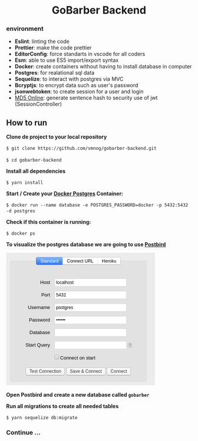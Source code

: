 <h1 align="center">GoBarber Backend</h1>

### environment

- <b>Eslint</b>: linting the code
- <b>Prettier</b>: make the code prettier
- <b>EditorConfig</b>: force standarts in vscode for all coders
- <b>Esm</b>: able to use ES5 import/export syntax
- <b>Docker</b>: create containers without having to install database in computer
- <b>Postgres</b>: for realational sql data
- <b>Sequelize</b>: to interact with postgres via MVC
- <b>Bcryptjs</b>: to encrypt data such as user's password
- <b>jsonwebtoken</b>: to create session for a user and login
- <a href="https://www.md5online.org/">MD5 Online</a>: generate sentence hash to security use of jwt (SessionController)

## How to run

<b> Clone de project to your local repository </b>

```
$ git clone https://github.com/vmnog/gobarber-backend.git

$ cd gobarber-backend

```

<b> Install all dependencies </b>

```
$ yarn install
```

<b>Start / Create your <a href="https://hub.docker.com/_/postgres">Docker Postgres</a> Container:</b>

```
$ docker run --name database -e POSTGRES_PASSWORD=docker -p 5432:5432 -d postgres
```

<b>Check if this container is running:</b>

```
$ docker ps
```

<b>To visualize the postgres database we are going to use <a href="https://www.electronjs.org/apps/postbird">Postbird</a> </b>

![](assets/postbird_login.png)

<b>Open Postbird and create a new database called `gobarber` </b>

<b>Run all migrations to create all needed tables</b>

```
$ yarn sequelize db:migrate
```

### Continue ...
